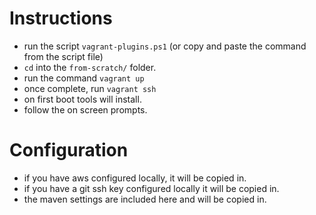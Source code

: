 # Instructions #

- run the script `vagrant-plugins.ps1` (or copy and paste the command from the script file)
- `cd` into the `from-scratch/` folder.
- run the command `vagrant up`
- once complete, run `vagrant ssh`
- on first boot tools will install. 
- follow the on screen prompts.

# Configuration #
- if you have aws configured locally, it will be copied in.
- if you have a git ssh key configured locally it will be copied in.
- the maven settings are included here and will be copied in.